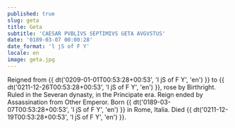 ```yaml
---
published: true
slug: geta
title: Geta
subtitle: 'CAESAR PVBLIVS SEPTIMIVS GETA AVGVSTUS'
date: '0189-03-07 00:00:28'
date_format: 'l jS of F Y'
locale: en
image: geta.jpg
---
```


Reigned from {{ dt('0209-01-01T00:53:28+00:53', 'l jS of F Y', 'en') }} to {{ dt('0211-12-26T00:53:28+00:53', 'l jS of F Y', 'en') }}, rose by Birthright. Ruled in the Severan dynasty, in the Principate era. Reign ended by Assassination from Other Emperor. Born {{ dt('0189-03-07T00:53:28+00:53', 'l jS of F Y', 'en') }} in Rome, Italia. Died {{ dt('0211-12-19T00:53:28+00:53', 'l jS of F Y', 'en') }}.
